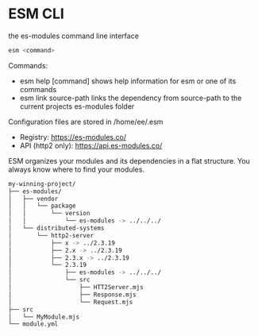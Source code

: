 # ESM CLI

the es-modules command line interface

```bash
esm <command>
```

Commands:
- esm help [command]                      shows help information for esm or one of its commands
- esm link source-path                    links the dependency from source-path to the current projects es-modules folder

Configuration files are stored in /home/ee/.esm

- Registry: https://es-modules.co/
- API (http2 only): https://api.es-modules.co/


ESM organizes your modules and its dependencies in a flat structure.
You always know where to find your modules.

```bash
my-winning-project/
├── es-modules/
│   ├── vendor
│   │   └── package
│   │       └── version
│   │           └── es-modules -> ../../../
│   └── distributed-systems
│       └── http2-server
│           ├── x -> ../2.3.19
│           ├── 2.x -> ../2.3.19
│           ├── 2.3.x -> ../2.3.19
│           └── 2.3.19
│               ├── es-modules -> ../../../
│               └── src
│                   ├── HTT2Server.mjs
│                   ├── Response.mjs
│                   └── Request.mjs
├── src
│   └── MyModule.mjs
└── module.yml
```